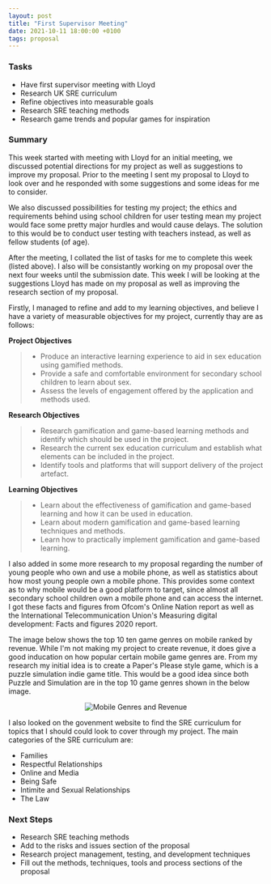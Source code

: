 ```yaml
---
layout: post
title: "First Supervisor Meeting"
date: 2021-10-11 18:00:00 +0100
tags: proposal 
---
```

### Tasks
- Have first supervisor meeting with Lloyd
- Research UK SRE curriculum
- Refine objectives into measurable goals
- Research SRE teaching methods
- Research game trends and popular games for inspiration

### Summary
This week started with meeting with Lloyd for an initial meeting, we discussed potential directions for my project as well as suggestions to improve my proposal. Prior to the meeting I sent my proposal to Lloyd to look over and he responded with some suggestions and some ideas for me to consider.

We also discussed possibilities for testing my project; the ethics and requirements behind using school children for user testing mean my project would face some pretty major hurdles and would cause delays. The solution to this would be to conduct user testing with teachers instead, as well as fellow students (of age). 

After the meeting, I collated the list of tasks for me to complete this week (listed above). I also will be consistantly working on my proposal over the next four weeks until the submission date. This week I will be looking at the suggestions Lloyd has made on my proposal as well as improving the research section of my proposal. 

Firstly, I managed to refine and add to my learning objectives, and believe I have a variety of measurable objectives for my project, currently thay are as follows:

**Project Objectives**
> -	Produce an interactive learning experience to aid in sex education using gamified methods.
> -	Provide a safe and comfortable environment for secondary school children to learn about sex.
> -	Assess the levels of engagement offered by the application and methods used.

**Research Objectives**
> -	Research gamification and game-based learning methods and identify which should be used in the project.
> -	Research the current sex education curriculum and establish what elements can be included in the project. 
> -	Identify tools and platforms that will support delivery of the project artefact.

**Learning Objectives**
> -	Learn about the effectiveness of gamification and game-based learning and how it can be used in education.
> -	Learn about modern gamification and game-based learning techniques and methods. 
> -	Learn how to practically implement gamification and game-based learning.

I also added in some more research to my proposal regarding the number of young people who own and use a mobile phone, as well as statistics about how most young people own a mobile phone. This provides some context as to why mobile would be a good platform to target, since almost all secondary school children own a mobile phone and can access the internet. I got these facts and figures from Ofcom's Online Nation report as well as the International Telecommunication Union's Measuring digital development: Facts and figures 2020 report. 

The image below shows the top 10 ten game genres on mobile ranked by revenue. While I'm not making my project to create revenue, it does give a good inducation on how popular certain mobile game genres are. From my research my initial idea is to create a Paper's Please style game, which is a puzzle simulation indie game title. This would be a good idea since both Puzzle and Simulation are in the top 10 game genres shown in the below image.

<p align="center">
  <img src="{{site.baseurl}}/assets/mobile-grenres-popularity.png" alt="Mobile Genres and Revenue"/>
</p>


I also looked on the govenment website to find the SRE curriculum for topics that I should could look to cover through my project. The main categories of the SRE curriculum are:
- Families
- Respectful Relationships
- Online and Media
- Being Safe
- Intimite and Sexual Relationships
- The Law

### Next Steps
- Research SRE teaching methods
- Add to the risks and issues section of the proposal
- Research project management, testing, and development techniques
- Fill out the methods, techniques, tools and process sections of the proposal